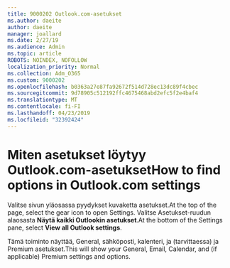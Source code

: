 ```yaml
---
title: 9000202 Outlook.com-asetukset
ms.author: daeite
author: daeite
manager: joallard
ms.date: 2/27/19
ms.audience: Admin
ms.topic: article
ROBOTS: NOINDEX, NOFOLLOW
localization_priority: Normal
ms.collection: Adm_O365
ms.custom: 9000202
ms.openlocfilehash: b0363a27e87fa92672f514d728ec13dc89f4cbec
ms.sourcegitcommit: 9d78905c512192ffc4675468abd2efc5f2e4baf4
ms.translationtype: MT
ms.contentlocale: fi-FI
ms.lasthandoff: 04/23/2019
ms.locfileid: "32392424"
---
```

# <a name="how-to-find-options-in-outlookcom-settings"></a><span data-ttu-id="279b8-102">Miten asetukset löytyy Outlook.com-asetukset</span><span class="sxs-lookup"><span data-stu-id="279b8-102">How to find options in Outlook.com settings</span></span>

<span data-ttu-id="279b8-103">Valitse sivun yläosassa pyydykset kuvaketta asetukset.</span><span class="sxs-lookup"><span data-stu-id="279b8-103">At the top of the page, select the gear icon to open Settings.</span></span> <span data-ttu-id="279b8-104">Valitse Asetukset-ruudun alaosasta **Näytä kaikki Outlookin asetukset**.</span><span class="sxs-lookup"><span data-stu-id="279b8-104">At the bottom of the Settings pane, select **View all Outlook settings**.</span></span>

<span data-ttu-id="279b8-105">Tämä toiminto näyttää, General, sähköposti, kalenteri, ja (tarvittaessa) ja Premium asetukset.</span><span class="sxs-lookup"><span data-stu-id="279b8-105">This will show your General, Email, Calendar, and (if applicable) Premium settings and options.</span></span>